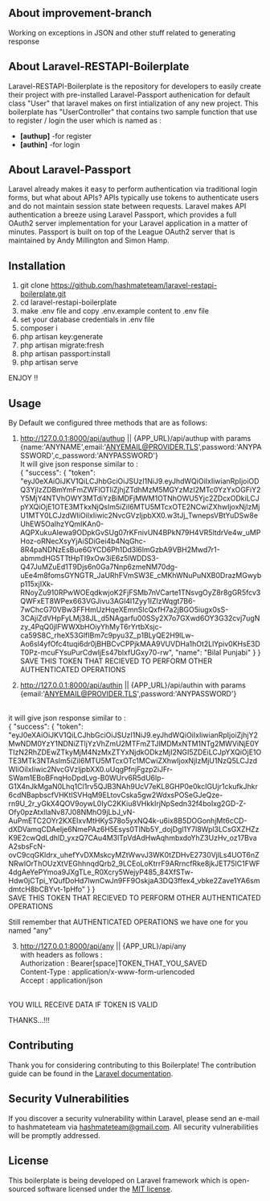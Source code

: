 ## About improvement-branch
Working on exceptions in JSON and other stuff related to generating response

## About Laravel-RESTAPI-Boilerplate

Laravel-RESTAPI-Boilerplate is the repository for developers to easily create their project with pre-installed Laravel-Passport authenication for default class "User" that laravel makes on first intialization of any new project.
This boilerplate has "UserController" that contains two sample function that use to register / login the user which is named as :
- **[authup]** -for register
- **[authin]** -for login


## About Laravel-Passport

Laravel already makes it easy to perform authentication via traditional login forms, but what about APIs? APIs typically use tokens to authenticate users and do not maintain session state between requests. Laravel makes API authentication a breeze using Laravel Passport, which provides a full OAuth2 server implementation for your Laravel application in a matter of minutes. Passport is built on top of the League OAuth2 server that is maintained by Andy Millington and Simon Hamp.

## Installation

1. git clone https://github.com/hashmateteam/laravel-restapi-boilerplate.git
2. cd laravel-restapi-boilerplate
3. make .env file and copy .env.example content to .env file
4. set your database credentials in .env file
5. composer i
6. php artisan key:generate
7. php artisan migrate:fresh
8. php artisan passport:install
9. php artisan serve

ENJOY !!

## Usage
By Default we configured three methods that are as follows:

1. http://127.0.0.1:8000/api/authup || {APP_URL}/api/authup
   with params {name:'ANYNAME',email:'ANYEMAIL@PROVIDER.TLS',password:'ANYPASSWORD',c_password:'ANYPASSWORD'}
   <br>
It will give json response similar to :
    <br>
   {
    "success": {
        "token": "eyJ0eXAiOiJKV1QiLCJhbGciOiJSUzI1NiJ9.eyJhdWQiOiIxIiwianRpIjoiODQ3YjIzZDBmYmFmZWFlOTliZjhjZTdhMzM5MGYzMzI2MTc0YzYxOGFiY2Y5MjY4NTVhOWY3MTdiYzBiMDFjMWM1OTNhOWU5Yjc2ZDcxODkiLCJpYXQiOjE1OTE3MTkxNjQsIm5iZiI6MTU5MTcxOTE2NCwiZXhwIjoxNjIzMjU1MTY0LCJzdWIiOiIxIiwic2NvcGVzIjpbXX0.w3tJj_TwnepsVBtYuDSw8eUhEW5OaIhzYQmIKAn0-AQPXukuAIewa9ODpkGvSUg07rKFnivUN4BPkN79H4VR5ltdrVe4w_uMPHoz-oRNecXsyYjAiSDiGei4b4NqGhc-8R4paNDNzEsBue6GYCD6Ph1Dd3l6lmGzbA9VBH2Mwd7r1-abmmdHG5TTtHpTI9xOw3iE6z5lWDDS3-Q47JuMZuEd1T9Djs6n0Ga7Nnp6zmeNM70dg-uEe4m8fomsGYNGTR_JaURhFVmSW3E_cMKhWNuPuNXB0DrazMGwybp115xjIXk-RNoyZu910RPwWOEqdkwjoK2FjFSMb7nVCarte1TNsvgOyZ8r8gGR5fcv3QWFxET8WPex663VGJivu3AGl4l1Zyy1IZIzWqgt7B6-7wChcG70VBw3FFHmUzHqeXEmnSlcQxfH7a2jBGO5iugx0sS-3CAjiZdVHpFyLMj38JL_d5NAgarfu00SSy2X7o7GXwd6OY3G32cvj7ugNzy_4PqQ0jIFWWXbHOiyYhMyT6rYrtbXsjc-ca59S8C_rheX53GlfIBm7c9pyu3Z_p1BLyQE2H9lLw-Ao6sl4yfOfc4tuqi6dr0jBHBCvCPPjkMAA9VUVDHa1hOt2LlYpiv0KHsE3DT0Pz-mcuFYsuPurCdwljEs47blxfUGxy70-rw",
        "name": "Bilal Punjabi"
        }
    }
    <br>
SAVE THIS TOKEN THAT RECIEVED TO PERFORM OTHER AUTHENTICATED OPERATIONS

2. http://127.0.0.1:8000/api/authin || {APP_URL}/api/authin
   with params {email:'ANYEMAIL@PROVIDER.TLS',password:'ANYPASSWORD'}
<br>
it will give json response similar to :
<br>
    {
    "success": {
        "token": "eyJ0eXAiOiJKV1QiLCJhbGciOiJSUzI1NiJ9.eyJhdWQiOiIxIiwianRpIjoiZjhjY2MwNDM0YzY1NDNiZTljYzVhZmU2MTFmZTJlMDMxNTM1NTg2MWViNjE0YTIzN2RhZDEwZTkyMjM4NzMxZTYxNjdkODkzMjI2NGI5ZDEiLCJpYXQiOjE1OTE3MTk3NTAsIm5iZiI6MTU5MTcxOTc1MCwiZXhwIjoxNjIzMjU1NzQ5LCJzdWIiOiIxIiwic2NvcGVzIjpbXX0.uUqgPfnjFgzp2iJFr-SWam1EBoBFnqHoDpdLvg-B0WUrv6R5dU6lp-G1X4nJkMgaN0Lhq1Cl1rv5QJB3NAh9UcV7eKL8GHP0e0kcIGUjr1ckufkJhkr6cdNBapbscfVHKtISVHqM9ELtovCska5gw2WdxsPOSeGJeQze-rn9U_2r_yGkX4QOV9oywL0IyC2KKiu8VHkkIrjNpSedn32f4boIxg2GD-Z-Ofy0pzAtxllaNv87J08NMhO9jLbJ_vN-AuPmETC2OYr2KXEIxvMtHKyS78o5yxNQ4k-u6ix8B5DOGonhjMt6cCD-dXDVamqCDAelje6NmePAz6H5Esys0TINb5Y_dojDgl1Y7I8Wpl3LCsGXZHZzK9E2cwQdLdhID_yxzQ7CAu4M3lTpVdAdHwAqhmbxdoYhZ3UzHv_oz17BvaA2sbsFcN-ovC9cqGKldrx_uhefYvDXMskcyMZtWwvJ3WK0tZDHvE2730VjlLs4UOT6nZNRwlOrThOUzXtVEGhhnqdQrb2_9LCEoLoKtrrF9ARrncfRke8jkJET75IC1FWF4dgAeYePYmoa9JXgTLe_R0Xcry5WejyP485_84XfSTw-Hdw0jCTpi_YQufDoHd7lwnCwJn9FF9OskjaA3DQ3ffex4_vbke2Zave1YA6smdmtcH8bCBYvt-1pHfo"
        }
    }
<br>
SAVE THIS TOKEN THAT RECIEVED TO PERFORM OTHER AUTHENTICATED OPERATIONS

Still remember that AUTHENTICATED OPERATIONS we have one for you named "any"

3. http://127.0.0.1:8000/api/any || {APP_URL}/api/any
<br>   with headers as follows :
<br>   Authorization : Bearer[space]TOKEN_THAT_YOU_SAVED
<br>   Content-Type  : application/x-www-form-urlencoded
<br>   Accept        : application/json

<br>
YOU WILL RECEIVE DATA IF TOKEN IS VALID

THANKS...!!!
## Contributing

Thank you for considering contributing to this Boilerplate! The contribution guide can be found in the [Laravel documentation](https://laravel.com/docs/contributions).


## Security Vulnerabilities

If you discover a security vulnerability within Laravel, please send an e-mail to hashmateteam via [hashmateteam@gmail.com](mailto:hashmateteam@gmail.com). All security vulnerabilities will be promptly addressed.

## License

This boilerplate is being developed on Laravel framework which is open-sourced software licensed under the [MIT license](https://opensource.org/licenses/MIT).